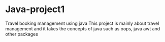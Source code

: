 # Java-project1
Travel booking management using java
This project is mainly about travel management and it takes the concepts of java 
such as oops, java awt and other packages 

